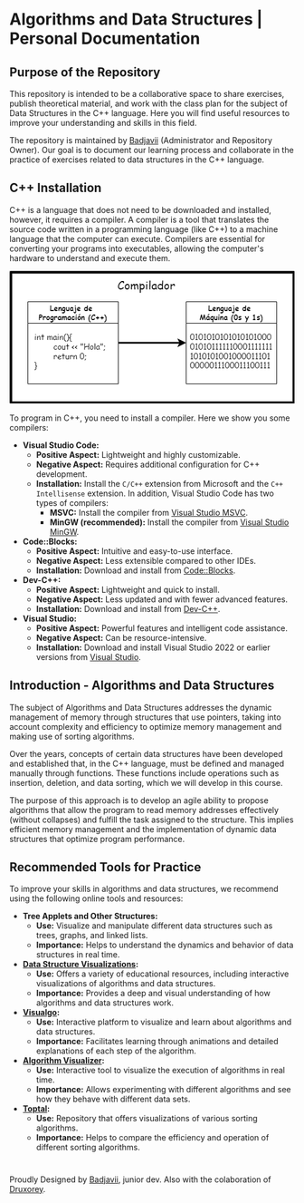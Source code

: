 # Algorithms and Data Structures | Personal Documentation

## Purpose of the Repository

This repository is intended to be a collaborative space to share exercises, publish theoretical material, and work with the class plan for the subject of Data Structures in the C++ language. Here you will find useful resources to improve your understanding and skills in this field.

The repository is maintained by [Badjavii](https://github.com/Badjavii) (Administrator and Repository Owner). Our goal is to document our learning process and collaborate in the practice of exercises related to data structures in the C++ language.

## C++ Installation

C++ is a language that does not need to be downloaded and installed, however, it requires a compiler. A compiler is a tool that translates the source code written in a programming language (like C++) to a machine language that the computer can execute. Compilers are essential for converting your programs into executables, allowing the computer's hardware to understand and execute them.

![Diagram](/resources/readme-how-a-compilator-works.png)

To program in C++, you need to install a compiler. Here we show you some compilers:

- **Visual Studio Code:**
  - **Positive Aspect:** Lightweight and highly customizable.
  - **Negative Aspect:** Requires additional configuration for C++ development.
  - **Installation:** Install the `C/C++` extension from Microsoft and the `C++ Intellisense` extension. In addition, Visual Studio Code has two types of compilers:
    - **MSVC:** Install the compiler from [Visual Studio MSVC](https://code.visualstudio.com/docs/cpp/config-msvc#_prerequisites).
    - **MinGW (recommended):** Install the compiler from [Visual Studio MinGW](https://code.visualstudio.com/docs/cpp/config-mingw#_prerequisites).
- **Code::Blocks:**
  - **Positive Aspect:** Intuitive and easy-to-use interface.
  - **Negative Aspect:** Less extensible compared to other IDEs.
  - **Installation:** Download and install from [Code::Blocks](http://www.codeblocks.org/downloads).
- **Dev-C++:**
  - **Positive Aspect:** Lightweight and quick to install.
  - **Negative Aspect:** Less updated and with fewer advanced features.
  - **Installation:** Download and install from [Dev-C++](https://sourceforge.net/projects/orwelldevcpp/).
- **Visual Studio:**
  - **Positive Aspect:** Powerful features and intelligent code assistance.
  - **Negative Aspect:** Can be resource-intensive.
  - **Installation:** Download and install Visual Studio 2022 or earlier versions from [Visual Studio](https://visualstudio.microsoft.com/).

## Introduction - Algorithms and Data Structures

The subject of Algorithms and Data Structures addresses the dynamic management of memory through structures that use pointers, taking into account complexity and efficiency to optimize memory management and making use of sorting algorithms.

Over the years, concepts of certain data structures have been developed and established that, in the C++ language, must be defined and managed manually through functions. These functions include operations such as insertion, deletion, and data sorting, which we will develop in this course.

The purpose of this approach is to develop an agile ability to propose algorithms that allow the program to read memory addresses effectively (without collapses) and fulfill the task assigned to the structure. This implies efficient memory management and the implementation of dynamic data structures that optimize program performance.

## Recommended Tools for Practice

To improve your skills in algorithms and data structures, we recommend using the following online tools and resources:

- **Tree Applets and Other Structures:**
  - **Use:** Visualize and manipulate different data structures such as trees, graphs, and linked lists.
  - **Importance:** Helps to understand the dynamics and behavior of data structures in real time.
- **[Data Structure Visualizations](https://www.cs.usfca.edu/~galles/visualization/Algorithms.html):**
  - **Use:** Offers a variety of educational resources, including interactive visualizations of algorithms and data structures.
  - **Importance:** Provides a deep and visual understanding of how algorithms and data structures work.
- **[Visualgo](https://visualgo.net):**
  - **Use:** Interactive platform to visualize and learn about algorithms and data structures.
  - **Importance:** Facilitates learning through animations and detailed explanations of each step of the algorithm.
- **[Algorithm Visualizer](https://algorithm-visualizer.org):**
  - **Use:** Interactive tool to visualize the execution of algorithms in real time.
  - **Importance:** Allows experimenting with different algorithms and see how they behave with different data sets.
- **[Toptal](https://www.toptal.com/developers/sorting-algorithms):**
  - **Use:** Repository that offers visualizations of various sorting algorithms.
  - **Importance:** Helps to compare the efficiency and operation of different sorting algorithms.


#

Proudly Designed by [Badjavii](https://github.com/Badjavii), junior dev. 
Also with the colaboration of [Druxorey](https://github.com/druxorey).